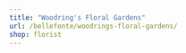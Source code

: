 ```yaml
---
title: "Woodring's Floral Gardens"
url: /bellefonte/woodrings-floral-gardens/
shop: florist
---
```


